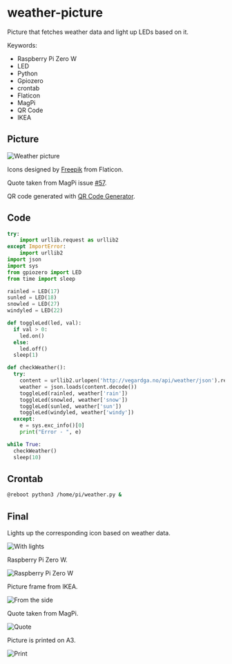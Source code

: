 # weather-picture
Picture that fetches weather data and light up LEDs based on it.

Keywords:
- Raspberry Pi Zero W
- LED
- Python
- Gpiozero
- crontab
- Flaticon
- MagPi
- QR Code
- IKEA

## Picture
![Weather picture](https://github.com/vegardga/weather-picture/blob/master/images/picture.png "Weather picture")

Icons designed by [Freepik](https://www.flaticon.com/authors/freepik) from Flaticon.

Quote taken from MagPi issue [#57](https://www.raspberrypi.org/magpi/issues/57/).

QR code generated with [QR Code Generator](http://goqr.me/).

## Code
```python
try:
    import urllib.request as urllib2
except ImportError:
    import urllib2
import json
import sys
from gpiozero import LED
from time import sleep

rainled = LED(17)
sunled = LED(18)
snowled = LED(27)
windyled = LED(22)

def toggleLed(led, val):
  if val > 0:
    led.on()
  else:
    led.off()
  sleep(1)

def checkWeather():
  try:
    content = urllib2.urlopen('http://vegardga.no/api/weather/json').read()
    weather = json.loads(content.decode())
    toggleLed(rainled, weather['rain'])
    toggleLed(snowled, weather['snow'])
    toggleLed(sunled, weather['sun'])
    toggleLed(windyled, weather['windy'])
  except:
    e = sys.exc_info()[0]
    print("Error - ", e)

while True:
  checkWeather()
  sleep(10)
```

## Crontab
```bash
@reboot python3 /home/pi/weather.py &
```

## Final
Lights up the corresponding icon based on weather data.

![With lights](https://github.com/vegardga/weather-picture/blob/master/images/IMG_8022.JPG "With lights")

Raspberry Pi Zero W.

![Raspberry Pi Zero W](https://github.com/vegardga/weather-picture/blob/master/images/IMG_8018.JPG "Raspberry Pi Zero W")

Picture frame from IKEA.

![From the side](https://github.com/vegardga/weather-picture/blob/master/images/IMG_8019.JPG "From the side")

Quote taken from MagPi.

![Quote](https://github.com/vegardga/weather-picture/blob/master/images/IMG_8026.JPG "Quote")

Picture is printed on A3.

![Print](https://github.com/vegardga/weather-picture/blob/master/images/IMG_8027.JPG "Print")
